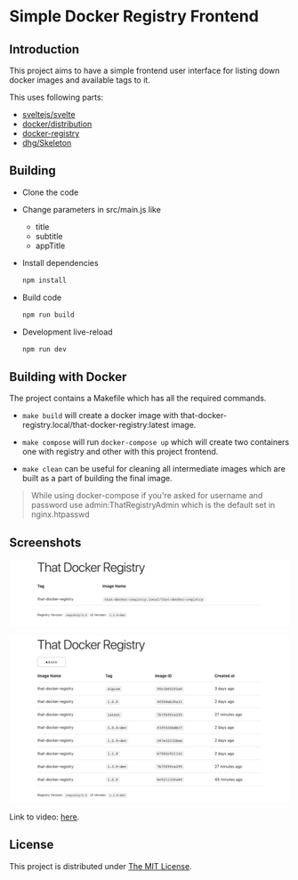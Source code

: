 # Simple Docker Registry Frontend

## Introduction

This project aims to have a simple frontend user interface for listing down
docker images and available tags to it.

This uses following parts:
* [sveltejs/svelte](https://github.com/sveltejs/svelte)
* [docker/distribution](https://github.com/docker/distribution)
* [docker-registry](https://docs.docker.com/registry/spec/api/)
* [dhg/Skeleton](https://github.com/dhg/Skeleton/)

## Building

* Clone the code
* Change parameters in src/main.js like
  * title
  * subtitle
  * appTitle

* Install dependencies
  ```bash
  npm install
  ```

* Build code
  ```bash
  npm run build
  ```

* Development live-reload
  ```bash
  npm run dev
  ```

## Building with Docker

The project contains a Makefile which has all the required commands.

* `make build` will create a docker image with
that-docker-registry.local/that-docker-registry:latest image.

* `make compose` will run `docker-compose up` which will create two
containers one with registry and other with this project frontend.

* `make clean` can be useful for cleaning all intermediate images
which are built as a part of building the final image.

> While using docker-compose if you're asked for username and password use
> admin:ThatRegistryAdmin which is the default set in nginx.htpasswd
## Screenshots

![main](images/main_list.png)

![tags](images/tags_list.png)

Link to video: [here](https://vimeo.com/308921019).

## License

This project is distributed under [The MIT License](LICENSE).
